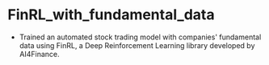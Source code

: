# FinRL_with_fundamental_data

- Trained an automated stock trading model with companies' fundamental data using FinRL, a Deep Reinforcement Learning library developed by AI4Finance. 

